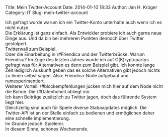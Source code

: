 Title: Mein Twitter-Account
Date: 2014-01-10 18:33
Author: Jan H. Krüger
Category: IT
Slug: mein-twitter-account

<div>
Ich gefragt wurde warum ich ein Twitter-Konto unterhalte auch wenn ich
es nicht nutze.
</div>
<div>
Die Erklärung ist ganz einfach. Als Entwickler probiere ich auch gerne
neue Dinge aus. Und da bin bei mehreren Punkten dennoch über Twitter
gestolpert.
</div>
<div>
Twitterwall zum Beispiel.
</div>
<div>
</div>
<div>
Oder die Einarbeitung in \#Friendica und der Twitterbrücke. Warum
Friendica? Im Zuge des letzten Jahres wurde ich auf C(K)ryptopartys
gefragt was für Alternativen es denn zum Beispiel gibt. Ich konnte lange
Zeit lediglich Auskunft geben das es solche Alternativen gibt jedoch
nichts zu ihnen selbst sagen. Also: Friendica-Node aufgebaut und
rumexperimentiert.
</div>
<div>
</div>
<div>
Weiterer Vorteil: \#blockempfehlungen jucken mich hier auf dem Node
nicht die Bohne. Die \#Datenhoheit obliegt mir.
</div>
<div>
Ich kann Beiträge zusätzlich zu Twitter jagen, doch das führende System
liegt hier.
</div>
<div>
</div>
<div>
Gleichzeitig sind auch für Spiele diverse Statusupdates möglich. Die
Twitter-API ist an der Stelle einfach zu bedienen und ermöglichen daher
eine schnelle implementierung.
</div>
<div>
</div>
<div>
Im Grunde jedoch: Spielerei.
</div>
<div>
</div>
<div>
In diesem Sinne, schönes Wochenende.
</div>


